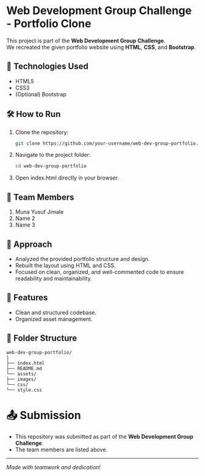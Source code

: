 # Web Development Group Challenge - Portfolio Clone

This project is part of the **Web Development Group Challenge**.  
We recreated the given portfolio website using **HTML**, **CSS**, and **Bootstrap**.

## 📌 Technologies Used
- HTML5
- CSS3
- (Optional) Bootstrap

## 🛠️ How to Run
1. Clone the repository:
   ```bash
   git clone https://github.com/your-username/web-dev-group-portfolio.git
2. Navigate to the project folder:
   ```bash
   cd web-dev-group-portfolio
3. Open index.html directly in your browser.

## 👥 Team Members
1. Muna Yusuf Jimale
2. Name 2
3. Name 3

## 🧠 Approach 
- Analyzed the provided portfolio structure and design.
- Rebuilt the layout using HTML and CSS.
- Focused on clean, organized, and well-commented code to ensure readability and maintainability.

## 🚀 Features
- Clean and structured codebase.
- Organized asset management.

## 📂 Folder Structure
```
web-dev-group-portfolio/
│
├── index.html
├── README.md
└── assets/
├── images/
└── css/
└── style.css
```

# 📤 Submission
- This repository was submitted as part of the **Web Development Group Challenge**.
- The team members are listed above.

---

_Made with teamwork and dedication!_ 
